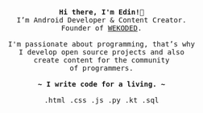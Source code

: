 <p align="center">
  <samp>
    <b>Hi there, I'm Edin!👋</b>
    <br>
    I’m Android Developer & Content Creator.<br>
    Founder of <a href="https://github.com/wekoded">WEKODED</a>.
    <br>
    <br>
    I'm passionate about programming, that’s why<br>
    I develop open source projects and also<br>
    create content for the community<br>
    of programmers.
    <br>
    <br>
    <b>~ I write code for a living. ~</b>
    <br>
    <br>
    <kbd>.html</kbd> <kbd>.css</kbd> <kbd>.js</kbd> <kbd>.py</kbd> <kbd>.kt</kbd> <kbd>.sql</kbd>
  </samp>
</p>
